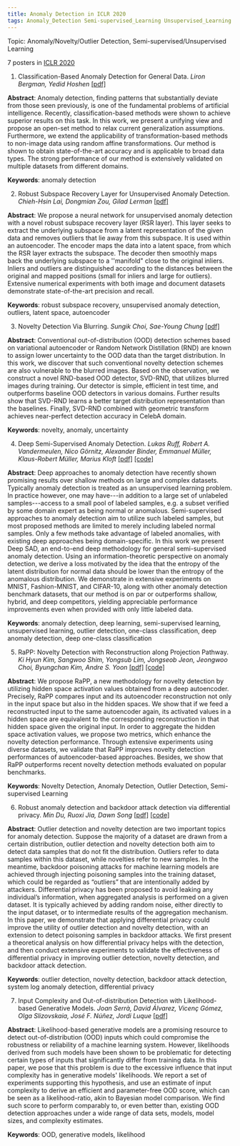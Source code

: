 ```yaml
---
title: Anomaly Detection in ICLR 2020
tags: Anomaly_Detection Semi-supervised_Learning Unsupervised_Learning
---
```


Topic: Anomaly/Novelty/Outlier Detection, Semi-supervised/Unsupervised Learning

7 posters in [ICLR 2020](https://openreview.net/group?id=ICLR.cc/2020/Conference)

<!--more-->


1. Classification-Based Anomaly Detection for General Data. *Liron Bergman, Yedid Hoshen* [[pdf]](https://openreview.net/pdf?id=H1lK_lBtvS)

**Abstract**: Anomaly detection, finding patterns that substantially deviate from those seen previously, is one of the fundamental problems of artificial intelligence. Recently, classification-based methods were shown to achieve superior results on this task. In this work, we present a unifying view and propose an open-set method to relax current generalization assumptions. Furthermore, we extend the applicability of transformation-based methods to non-image data using random affine transformations. Our method is shown to obtain state-of-the-art accuracy and is applicable to broad data types. The strong performance of our method is extensively validated on multiple datasets from different domains.

**Keywords**: anomaly detection



2. Robust Subspace Recovery Layer for Unsupervised Anomaly Detection. *Chieh-Hsin Lai, Dongmian Zou, Gilad Lerman* [[pdf]](https://openreview.net/pdf?id=rylb3eBtwr)

**Abstract**: We propose a neural network for unsupervised anomaly detection with a novel robust subspace recovery layer (RSR layer). This layer seeks to extract the underlying subspace from a latent representation of the given data and removes outliers that lie away from this subspace. It is used within an autoencoder. The encoder maps the data into a latent space, from which the RSR layer extracts the subspace. The decoder then smoothly maps back the underlying subspace to a ''manifold" close to the original inliers. Inliers and outliers are distinguished according to the distances between the original and mapped positions (small for inliers and large for outliers). Extensive numerical experiments with both image and document datasets demonstrate state-of-the-art precision and recall. 

**Keywords**: robust subspace recovery, unsupervised anomaly detection, outliers, latent space, autoencoder



3. Novelty Detection Via Blurring. *Sungik Choi, Sae-Young Chung* [[pdf]](https://openreview.net/pdf?id=ByeNra4FDB)

**Abstract**: Conventional out-of-distribution (OOD) detection schemes based on variational autoencoder or Random Network Distillation (RND) are known to assign lower uncertainty to the OOD data than the target distribution. In this work, we discover that such conventional novelty detection schemes are also vulnerable to the blurred images. Based on the observation, we construct a novel RND-based OOD detector, SVD-RND, that utilizes blurred images during training. Our detector is simple, efficient in test time, and outperforms baseline OOD detectors in various domains. Further results show that SVD-RND learns a better target distribution representation than the baselines. Finally, SVD-RND combined with geometric transform achieves near-perfect detection accuracy in CelebA domain.

**Keywords**: novelty, anomaly, uncertainty



4. Deep Semi-Supervised Anomaly Detection. *Lukas Ruff, Robert A. Vandermeulen, Nico Görnitz, Alexander Binder, Emmanuel Müller, Klaus-Robert Müller, Marius Kloft* [[pdf]](https://openreview.net/pdf?id=HkgH0TEYwH) [[code]](https://tinyurl.com/y6rwhn5r)

**Abstract**: Deep approaches to anomaly detection have recently shown promising results over shallow methods on large and complex datasets. Typically anomaly detection is treated as an unsupervised learning problem. In practice however, one may have---in addition to a large set of unlabeled samples---access to a small pool of labeled samples, e.g. a subset verified by some domain expert as being normal or anomalous. Semi-supervised approaches to anomaly detection aim to utilize such labeled samples, but most proposed methods are limited to merely including labeled normal samples. Only a few methods take advantage of labeled anomalies, with existing deep approaches being domain-specific. In this work we present Deep SAD, an end-to-end deep methodology for general semi-supervised anomaly detection. Using an information-theoretic perspective on anomaly detection, we derive a loss motivated by the idea that the entropy of the latent distribution for normal data should be lower than the entropy of the anomalous distribution. We demonstrate in extensive experiments on MNIST, Fashion-MNIST, and CIFAR-10, along with other anomaly detection benchmark datasets, that our method is on par or outperforms shallow, hybrid, and deep competitors, yielding appreciable performance improvements even when provided with only little labeled data. 

**Keywords**: anomaly detection, deep learning, semi-supervised learning, unsupervised learning, outlier detection, one-class classification, deep anomaly detection, deep one-class classification



5. RaPP: Novelty Detection with Reconstruction along Projection Pathway. *Ki Hyun Kim, Sangwoo Shim, Yongsub Lim, Jongseob Jeon, Jeongwoo Choi, Byungchan Kim, Andre S. Yoon* [[pdf]](https://openreview.net/pdf?id=HkgeGeBYDB) [[code]](https://drive.google.com/file/d/1KJ45tO5RX9_8dhoyQQ6zUd-ZbCoDvxmq/view?usp=sharing)

**Abstract**: We propose RaPP, a new methodology for novelty detection by utilizing hidden space activation values obtained from a deep autoencoder. Precisely, RaPP compares input and its autoencoder reconstruction not only in the input space but also in the hidden spaces.
We show that if we feed a reconstructed input to the same autoencoder again, its activated values in a hidden space are equivalent to the corresponding reconstruction in that hidden space given the original input.
In order to aggregate the hidden space activation values, we propose two metrics, which enhance the novelty detection performance.
Through extensive experiments using diverse datasets, we validate that RaPP improves novelty detection performances of autoencoder-based approaches.
Besides, we show that RaPP outperforms recent novelty detection methods evaluated on popular benchmarks.

**Keywords**: Novelty Detection, Anomaly Detection, Outlier Detection, Semi-supervised Learning



6. Robust anomaly detection and backdoor attack detection via differential privacy. *Min Du, Ruoxi Jia, Dawn Song* [[pdf]](https://openreview.net/pdf?id=SJx0q1rtvS) [[code]](https://www.dropbox.com/sh/rt8qzii7wr07g6n/AAAbwokv2sfBeE9XAL2pXv_Aa?dl=0)

**Abstract**: Outlier detection and novelty detection are two important topics for anomaly detection. Suppose the majority of a dataset are drawn from a certain distribution, outlier detection and novelty detection both aim to detect data samples that do not fit the distribution. Outliers refer to data samples within this dataset, while novelties refer to new samples. In the meantime, backdoor poisoning attacks for machine learning models are achieved through injecting poisoning samples into the training dataset, which could be regarded as “outliers” that are intentionally added by attackers. Differential privacy has been proposed to avoid leaking any individual’s information, when aggregated analysis is performed on a given dataset. It is typically achieved by adding random noise, either directly to the input dataset, or to intermediate results of the aggregation mechanism. In this paper, we demonstrate that applying differential privacy could improve the utility of outlier detection and novelty detection, with an extension to detect poisoning samples in backdoor attacks. We first present a theoretical analysis on how differential privacy helps with the detection, and then conduct extensive experiments to validate the effectiveness of differential privacy in improving outlier detection, novelty detection, and backdoor attack detection.

**Keywords**: outlier detection, novelty detection, backdoor attack detection, system log anomaly detection, differential privacy



7. Input Complexity and Out-of-distribution Detection with Likelihood-based Generative Models. *Joan Serrà, David Álvarez, Vicenç Gómez, Olga Slizovskaia, José F. Núñez, Jordi Luque* [[pdf]](https://openreview.net/pdf?id=SyxIWpVYvr)

**Abstract**: Likelihood-based generative models are a promising resource to detect out-of-distribution (OOD) inputs which could compromise the robustness or reliability of a machine learning system. However, likelihoods derived from such models have been shown to be problematic for detecting certain types of inputs that significantly differ from training data. In this paper, we pose that this problem is due to the excessive influence that input complexity has in generative models' likelihoods. We report a set of experiments supporting this hypothesis, and use an estimate of input complexity to derive an efficient and parameter-free OOD score, which can be seen as a likelihood-ratio, akin to Bayesian model comparison. We find such score to perform comparably to, or even better than, existing OOD detection approaches under a wide range of data sets, models, model sizes, and complexity estimates.

**Keywords**: OOD, generative models, likelihood

